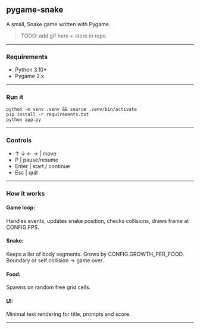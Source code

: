 ## pygame-snake

A small, Snake game written with Pygame. 
>TODO: add gif here + store in repo

---
### Requirements
- Python 3.10+
- Pygame 2.x

---
### Run it
```
python -m venv .venv && source .venv/bin/activate
pip install -r requirements.txt
python app.py
```

---
### Controls
- ↑ ↓ ← → | move
- P | pause/resume
- Enter | start / continue
- Esc | quit

---

### How it works
#### Game loop:
Handles events, updates snake position, checks collisions, draws frame at CONFIG.FPS.

#### Snake:
Keeps a list of body segments. Grows by CONFIG.GROWTH_PER_FOOD. Boundary or self collision -> game over.

#### Food:
Spawns on random free grid cells.

#### UI:
Minimal text rendering for title, prompts  and score.

---

